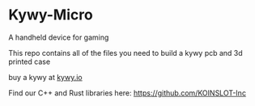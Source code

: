 # Kywy-Micro
 A handheld device for gaming
 
This repo contains all of the files you need to build a kywy pcb and 3d printed case

buy a kywy at [kywy.io](https://kywy.io)

Find our C++ and Rust libraries here: https://github.com/KOINSLOT-Inc
